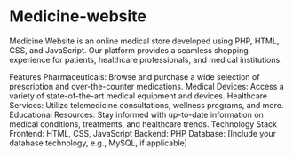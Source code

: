 # Medicine-website


Medicine Website is an online medical store developed using PHP, HTML, CSS, and JavaScript. Our platform provides a seamless shopping experience for patients, healthcare professionals, and medical institutions.

Features
Pharmaceuticals: Browse and purchase a wide selection of prescription and over-the-counter medications.
Medical Devices: Access a variety of state-of-the-art medical equipment and devices.
Healthcare Services: Utilize telemedicine consultations, wellness programs, and more.
Educational Resources: Stay informed with up-to-date information on medical conditions, treatments, and healthcare trends.
Technology Stack
Frontend: HTML, CSS, JavaScript
Backend: PHP
Database: [Include your database technology, e.g., MySQL, if applicable]
